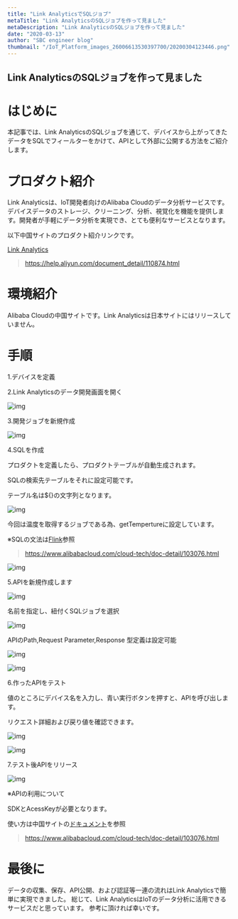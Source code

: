 ```yaml
---
title: "Link AnalyticsでSQLジョブ"
metaTitle: "Link AnalyticsのSQLジョブを作って見ました"
metaDescription: "Link AnalyticsのSQLジョブを作って見ました"
date: "2020-03-13"
author: "SBC engineer blog"
thumbnail: "/IoT_Platform_images_26006613530397700/20200304123446.png"
---
```


## Link AnalyticsのSQLジョブを作って見ました

# はじめに

本記事では、Link AnalyticsのSQLジョブを通じて、デバイスから上がってきたデータをSQLでフィールターをかけて、APIとして外部に公開する方法をご紹介します。

# プロダクト紹介

Link Analyticsは、IoT開発者向けのAlibaba Cloudのデータ分析サービスです。デバイスデータのストレージ、クリーニング、分析、視覚化を機能を提供します。開発者が手軽にデータ分析を実現でき、とても便利なサービスとなります。

以下中国サイトのプロダクト紹介リンクです。

[Link Analytics](https://help.aliyun.com/document_detail/110874.html?spm=a2c4g.11186623.6.542.750b71d4NDBAHz)
> https://help.aliyun.com/document_detail/110874.html

# 環境紹介

Alibaba Cloudの中国サイトです。Link Analyticsは日本サイトにはリリースしていません。

# 手順

1.デバイスを定義

2.Link Analyticsのデータ開発画面を開く

![img](https://raw.githubusercontent.com/sbopsv/cloud-tech/master/content/usecase-iot/IoT_Platform_images_26006613530397700/20200304121906.png "img")      

3.開発ジョブを新規作成

![img](https://raw.githubusercontent.com/sbopsv/cloud-tech/master/content/usecase-iot/IoT_Platform_images_26006613530397700/20200304122003.png "img")      

4.SQLを作成

プロダクトを定義したら、プロダクトテーブルが自動生成されます。

SQLの検索先テーブルをそれに設定可能です。

テーブル名は${}の文字列となります。

![img](https://raw.githubusercontent.com/sbopsv/cloud-tech/master/content/usecase-iot/IoT_Platform_images_26006613530397700/20200304122441.png "img")      

今回は温度を取得するジョブである為、getTempertureに設定しています。

※SQLの文法は[Flink](https://www.alibabacloud.com/cloud-tech/doc-detail/103076.html?spm=a2c5t.10695662.1996646101.searchclickresult.7f9d4984susJqJ)参照
> https://www.alibabacloud.com/cloud-tech/doc-detail/103076.html

![img](https://raw.githubusercontent.com/sbopsv/cloud-tech/master/content/usecase-iot/IoT_Platform_images_26006613530397700/20200304122153.png "img")      

5.APIを新規作成します

![img](https://raw.githubusercontent.com/sbopsv/cloud-tech/master/content/usecase-iot/IoT_Platform_images_26006613530397700/20200304122535.png "img")      

名前を指定し、紐付くSQLジョブを選択

![img](https://raw.githubusercontent.com/sbopsv/cloud-tech/master/content/usecase-iot/IoT_Platform_images_26006613530397700/20200304122951.png "img")      

APIのPath,Request Parameter,Response 型定義は設定可能

![img](https://raw.githubusercontent.com/sbopsv/cloud-tech/master/content/usecase-iot/IoT_Platform_images_26006613530397700/20200304123207.png "img")      

![img](https://raw.githubusercontent.com/sbopsv/cloud-tech/master/content/usecase-iot/IoT_Platform_images_26006613530397700/20200304123238.png "img")      
  

6.作ったAPIをテスト

値のところにデバイス名を入力し、青い実行ボタンを押すと、APIを呼び出します。

リクエスト詳細および戻り値を確認できます。

![img](https://raw.githubusercontent.com/sbopsv/cloud-tech/master/content/usecase-iot/IoT_Platform_images_26006613530397700/20200304123412.png "img")      


![img](https://raw.githubusercontent.com/sbopsv/cloud-tech/master/content/usecase-iot/IoT_Platform_images_26006613530397700/20200304123446.png "img")        

7.テスト後APIをリリース

![img](https://raw.githubusercontent.com/sbopsv/cloud-tech/master/content/usecase-iot/IoT_Platform_images_26006613530397700/20200304123617.png "img")      

※APIの利用について

SDKとAcessKeyが必要となります。

使い方は中国サイトの[ドキュメント](https://www.alibabacloud.com/cloud-tech/doc-detail/103076.html?spm=a2c5t.10695662.1996646101.searchclickresult.7f9d4984susJqJ)を参照

> https://www.alibabacloud.com/cloud-tech/doc-detail/103076.html

# 最後に
データの収集、保存、API公開、および認証等一連の流れはLink Analyticsで簡単に実現できました。
総じて、Link AnalyticsはIoTのデータ分析に活用できるサービスだと思っています。
参考に頂ければ幸いです。




